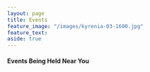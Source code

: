 ```yaml
---
layout: page
title: Events
feature_image: "/images/kyrenia-03-1600.jpg"
feature_text: 
aside: true 
---
```


#### Events Being Held Near You
<br>






 